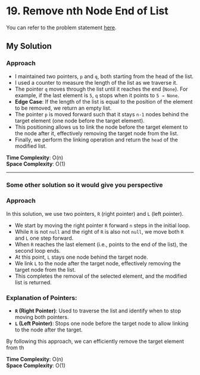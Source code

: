 # 19. Remove nth Node End of List

You can refer to the problem statement [here](https://leetcode.com/problems/remove-nth-node-from-end-of-list/description/).

## My Solution

### Approach

- I maintained two pointers, `p` and `q`, both starting from the head of the list.
- I used a counter to measure the length of the list as we traverse it.
- The pointer `q` moves through the list until it reaches the end (`None`). For example, if the last element is `5`, `q` stops when it points to `5 → None`.
- **Edge Case**: If the length of the list is equal to the position of the element to be removed, we return an empty list.
- The pointer `p` is moved forward such that it stays `n-1` nodes behind the target element (one node before the target element).
- This positioning allows us to link the node before the target element to the node after it, effectively removing the target node from the list.
- Finally, we perform the linking operation and return the `head` of the modified list.

**Time Complexity**: O(n)  
**Space Complexity**: O(1)

---

### Some other solution so it would give you perspective

### Approach

In this solution, we use two pointers, `R` (right pointer) and `L` (left pointer).

- We start by moving the right pointer `R` forward `n` steps in the initial loop.
- While `R` is not `null` and the right of `R` is also not `null`, we move both `R` and `L` one step forward.
- When `R` reaches the last element (i.e., points to the end of the list), the second loop ends.
- At this point, `L` stays one node behind the target node.
- We link `L` to the node after the target node, effectively removing the target node from the list.
- This completes the removal of the selected element, and the modified list is returned.

### Explanation of Pointers:

- **`R` (Right Pointer)**: Used to traverse the list and identify when to stop moving both pointers.
- **`L` (Left Pointer)**: Stops one node before the target node to allow linking to the node after the target.

By following this approach, we can efficiently remove the target element from th

**Time Complexity**: O(n)  
**Space Complexity**: O(1)
